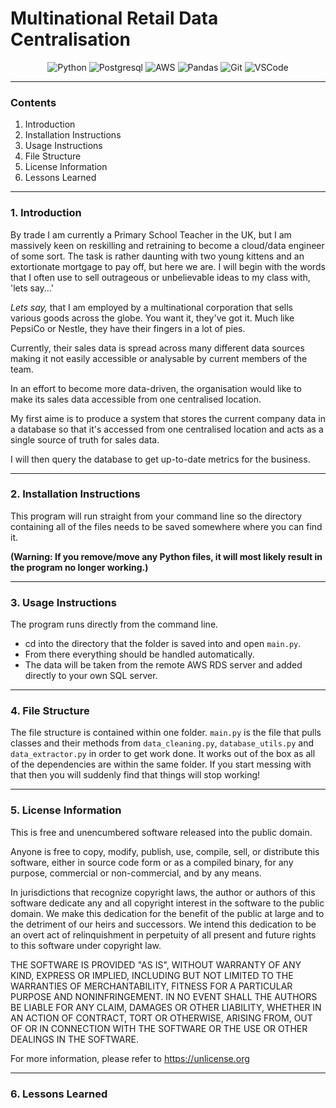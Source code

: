 # Multinational Retail Data Centralisation 
<div align='center'> 

![Python](https://img.shields.io/badge/Python-FFD43B?style=for-the-badge&logo=python&logoColor=blue) ![Postgresql](https://img.shields.io/badge/PostgreSQL-316192?style=for-the-badge&logo=postgresql&logoColor=white) ![AWS](https://img.shields.io/badge/Amazon_AWS-FF9900?style=for-the-badge&logo=amazonaws&logoColor=white) ![Pandas](https://img.shields.io/badge/pandas-%23150458.svg?style=for-the-badge&logo=pandas&logoColor=white)  ![Git](https://img.shields.io/badge/GIT-E44C30?style=for-the-badge&logo=git&logoColor=white) ![VSCode](	https://img.shields.io/badge/VSCode-0078D4?style=for-the-badge&logo=visual%20studio%20code&logoColor=white)</div>

---
### Contents

1. Introduction
2. Installation Instructions
3. Usage Instructions
4. File Structure
5. License Information
6. Lessons Learned

---

### 1. Introduction
By trade I am currently a Primary School Teacher in the UK, but I am massively keen on reskilling and retraining to become a cloud/data engineer of some sort. The task is rather daunting with two young kittens and an extortionate mortgage to pay off, but here we are. I will begin with the words that I often use to sell outrageous or unbelievable ideas to my class with, 'lets say...'

*Lets say,* that I am employed by a multinational corporation that sells various goods across the globe. You want it, they've got it. Much like PepsiCo or Nestle, they have their fingers in a lot of pies.

Currently, their sales data is spread across many different data sources making it not easily accessible or analysable by current members of the team.

In an effort to become more data-driven, the organisation would like to make its sales data accessible from one centralised location.

My first aime is to produce a system that stores the current company data in a database so that it's accessed from one centralised location and acts as a single source of truth for sales data.

I will then query the database to get up-to-date metrics for the business.

---

### 2. Installation Instructions

This program will run straight from your command line so the directory containing all of the files needs to be saved somewhere where you can find it. 

**(Warning: If you remove/move any Python files, it will most likely result in the program no longer working.)**

---

### 3. Usage Instructions

The program runs directly from the command line. 
- cd into the directory that the folder is saved into and open `main.py`.
- From there everything should be handled automatically. 
- The data will be taken from the remote AWS RDS server and added directly to your own SQL server. 

---

### 4. File Structure

The file structure is contained within one folder. `main.py` is the file that pulls classes and their methods from `data_cleaning.py`, `database_utils.py` and `data_extractor.py` in order to get work done. It works out of the box as all of the dependencies are within the same folder. If you start messing with that then you will suddenly find that things will stop working! 

---

### 5. License Information

This is free and unencumbered software released into the public domain.

Anyone is free to copy, modify, publish, use, compile, sell, or
distribute this software, either in source code form or as a compiled
binary, for any purpose, commercial or non-commercial, and by any
means.

In jurisdictions that recognize copyright laws, the author or authors
of this software dedicate any and all copyright interest in the
software to the public domain. We make this dedication for the benefit
of the public at large and to the detriment of our heirs and
successors. We intend this dedication to be an overt act of
relinquishment in perpetuity of all present and future rights to this
software under copyright law.

THE SOFTWARE IS PROVIDED "AS IS", WITHOUT WARRANTY OF ANY KIND,
EXPRESS OR IMPLIED, INCLUDING BUT NOT LIMITED TO THE WARRANTIES OF
MERCHANTABILITY, FITNESS FOR A PARTICULAR PURPOSE AND NONINFRINGEMENT.
IN NO EVENT SHALL THE AUTHORS BE LIABLE FOR ANY CLAIM, DAMAGES OR
OTHER LIABILITY, WHETHER IN AN ACTION OF CONTRACT, TORT OR OTHERWISE,
ARISING FROM, OUT OF OR IN CONNECTION WITH THE SOFTWARE OR THE USE OR
OTHER DEALINGS IN THE SOFTWARE.

For more information, please refer to <https://unlicense.org>

---

### 6. Lessons Learned
